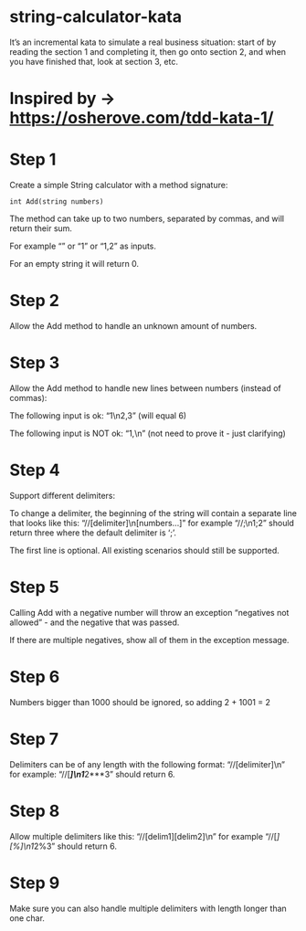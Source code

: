 # string-calculator-kata
It’s an incremental kata to simulate a real business situation: start of by reading the section 1 and completing it, then go onto section 2, and when you have finished that, look at section 3, etc.
# Inspired by -> https://osherove.com/tdd-kata-1/
# Step 1
Create a simple String calculator with a method signature:

    int Add(string numbers)
The method can take up to two numbers, separated by commas, and will return their sum.

For example “” or “1” or “1,2” as inputs.

For an empty string it will return 0.

# Step 2
Allow the Add method to handle an unknown amount of numbers.

# Step 3
Allow the Add method to handle new lines between numbers (instead of commas):

The following input is ok: “1\n2,3” (will equal 6)

The following input is NOT ok: “1,\n” (not need to prove it - just clarifying)

# Step 4
Support different delimiters:

To change a delimiter, the beginning of the string will contain a separate line that looks like this: “//[delimiter]\n[numbers…]” for example “//;\n1;2” should return three where the default delimiter is ‘;’.

The first line is optional. All existing scenarios should still be supported.

# Step 5
Calling Add with a negative number will throw an exception “negatives not allowed” - and the negative that was passed.

If there are multiple negatives, show all of them in the exception message.

# Step 6
Numbers bigger than 1000 should be ignored, so adding 2 + 1001 = 2

# Step 7
Delimiters can be of any length with the following format: “//[delimiter]\n” for example: “//[***]\n1***2***3” should return 6.

# Step 8
Allow multiple delimiters like this: “//[delim1][delim2]\n” for example “//[*][%]\n1*2%3” should return 6.

# Step 9
Make sure you can also handle multiple delimiters with length longer than one char.
